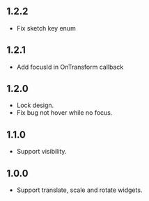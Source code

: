 ## 1.2.2

* Fix sketch key enum

## 1.2.1

* Add focusId in OnTransform callback

## 1.2.0

* Lock design.
* Fix bug not hover while no focus.

## 1.1.0

* Support visibility.

## 1.0.0

* Support translate, scale and rotate widgets.